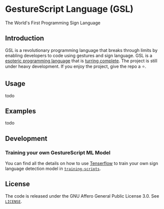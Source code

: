 # GestureScript Language (GSL)
The World's First Programming Sign Language

## Introduction
GSL is a revolutionary programming language that breaks through limits by enabling developers to code using gestures and sign language. GSL is a [esoteric programming language](https://en.wikipedia.org/wiki/Esoteric_programming_language) that is [turring complete](https://en.wikipedia.org/wiki/Turing_completeness). The project is still under heavy development. If you enjoy the project, give the repo a ⭐.

## Usage
todo

## Examples
todo

## Development
### Training your own GestureScript ML Model
You can find all the details on how to use [Tenserflow](https://github.com/justindhillon/GestureScript/tree/main/training-script) to train your own sign language detection model in [```training-scripts```](https://github.com/justindhillon/GestureScript/tree/main/training-script).

## License
The code is released under the GNU Affero General Public License 3.0. See [```LICENSE```](https://github.com/justindhillon/gsl/edit/main/LICENSE).
